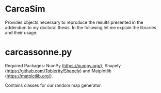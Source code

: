 # CarcaSim

Provides objects necessary to reproduce the results presented in the addendum to my doctoral thesis. In the following let me explain the libraries and their usage.

# carcassonne.py

Required Packages: NumPy (https://numpy.org/), Shapely (https://github.com/Toblerity/Shapely) and Matplotlib (https://matplotlib.org/).

Contains classes for our random map generator.
